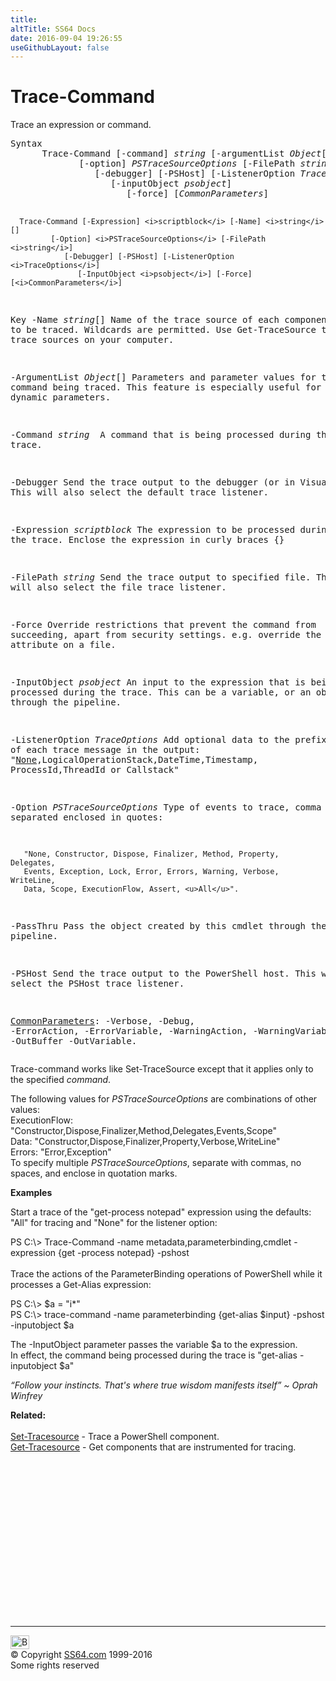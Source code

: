 ```yaml
---
title:
altTitle: SS64 Docs
date: 2016-09-04 19:26:55
useGithubLayout: false
---
```

<!-- #BeginLibraryItem "/Library/head_ps.lbi" --><!-- #EndLibraryItem --><h1>Trace-Command</h1> 
<p>Trace an expression or command.</p>
<pre>Syntax
      Trace-Command [-command] <i>string </i>[-argumentList <i>Object</i>[]] [-name] <i>string</i>[] 
             [-option] <i>PSTraceSourceOptions</i> [-FilePath <i>string</i>]
                [-debugger] [-PSHost] [-ListenerOption <i>TraceOptions</i>]
                   [-inputObject <i>psobject</i>] 
                      [-force] [<i>CommonParameters</i>]

      Trace-Command [-Expression] <i>scriptblock</i> [-Name] <i>string</i>[] 
             [-Option] <i>PSTraceSourceOptions</i> [-FilePath <i>string</i>]
                [-Debugger] [-PSHost] [-ListenerOption <i>TraceOptions</i>]
                   [-InputObject <i>psobject</i>] [-Force] [<i>CommonParameters</i>]

Key
   -Name <i>string</i>[]
       Name of the trace source of each component to be traced.
       Wildcards are permitted.
       Use Get-TraceSource to find the trace sources on your computer.

   -ArgumentList <i>Object</i>[]
       Parameters and parameter values for the command being traced.
       This feature is especially useful for debugging dynamic parameters.

   -Command <i>string
</i>       A command that is being processed during the trace.

   -Debugger 
       Send the trace output to the debugger (or in Visual Studio) This will
       also select the default trace listener.

   -Expression <i>scriptblock</i>
       The expression to be processed during the trace.
       Enclose the expression in curly braces {}

   -FilePath <i>string</i>
       Send the trace output to specified file. This will also select the
       file trace listener.

   -Force
       Override restrictions that prevent the command from succeeding, apart
       from security settings. e.g. override the read-only attribute on a file.

   -InputObject <i>psobject</i>
       An input to the expression that is being processed during the trace.
       This can be a variable, or an object passed through the pipeline.

   -ListenerOption <i>TraceOptions</i>
       Add optional data to the prefix of each trace message in the output:
            "<u>None</u>,LogicalOperationStack,DateTime,Timestamp,
            ProcessId,ThreadId or Callstack"

   -Option <i>PSTraceSourceOptions</i>
       Type of events to trace, comma separated enclosed in quotes: 
        
       "None, Constructor, Dispose, Finalizer, Method, Property, Delegates,
       Events, Exception, Lock, Error, Errors, Warning, Verbose, WriteLine,
       Data, Scope, ExecutionFlow, Assert, <u>All</u>".

   -PassThru
       Pass the object created by this cmdlet through the pipeline.

   -PSHost 
       Send the trace output to the PowerShell host.
       This will also select the PSHost trace listener.

   <a href="common.html">CommonParameters</a>:
       -Verbose, -Debug, -ErrorAction, -ErrorVariable, -WarningAction, -WarningVariable,
       -OutBuffer -OutVariable.</pre>
<p>
Trace-command works like Set-TraceSource except that it applies only to the specified <i>command</i>.</p>
<p>The following values for <i>PSTraceSourceOptions</i> are combinations of other values:<br>
ExecutionFlow: "Constructor,Dispose,Finalizer,Method,Delegates,Events,Scope"<br>
Data: "Constructor,Dispose,Finalizer,Property,Verbose,WriteLine"<br>
Errors: "Error,Exception"<br>
To specify multiple <i>PSTraceSourceOptions</i>, separate  with commas, no spaces, and enclose  in quotation marks.</p>
<p><b>Examples</b></p>
<p>Start a trace of the "get-process notepad" expression using the defaults: "All" for tracing and "None" for the listener option:</p>
<p><span class="code">PS C:\&gt; Trace-Command -name metadata,parameterbinding,cmdlet -expression {get -process notepad} -pshost</span><br>
  <br>
  Trace the actions of the ParameterBinding operations of PowerShell while it processes a Get-Alias expression:</p>
<p class="code">PS C:\&gt; $a = "i*"<br>
PS C:\&gt; trace-command -name parameterbinding {get-alias $input} -pshost -inputobject $a</p>
<p>The -InputObject parameter passes the variable $a to the expression.<br>
In effect, the command being processed during the trace is "get-alias -inputobject $a"</p>
<p class="quote"><i>“Follow your instincts. That's where true wisdom manifests itself” ~ Oprah Winfrey</i></p>
<p><b>Related:</b><br><br>
<a href="set-tracesource.html">Set-Tracesource</a> - Trace a PowerShell component.<br>
<a href="get-tracesource.html">Get-Tracesource</a> - Get components that are instrumented for tracing.</p><!-- #BeginLibraryItem "/Library/foot_ps.lbi" --><p><script async="" src="//pagead2.googlesyndication.com/pagead/js/adsbygoogle.js"></script>
<!-- PowerShell300 -->
<ins class="adsbygoogle" style="display:inline-block;width:300px;height:250px" data-ad-client="ca-pub-6140977852749469" data-ad-slot="6253539900"></ins>
<script>
(adsbygoogle = window.adsbygoogle || []).push({});
</script></p>
<hr>
<div id="bl" class="footer"><a href="#"><img src="../images/top.png" width="30" height="22" alt="Back to the Top"></a></div>
<div id="br" class="footer, tagline">© Copyright <a href="http://ss64.com/">SS64.com</a> 1999-2016<br>
Some rights reserved</div><!-- #EndLibraryItem -->
